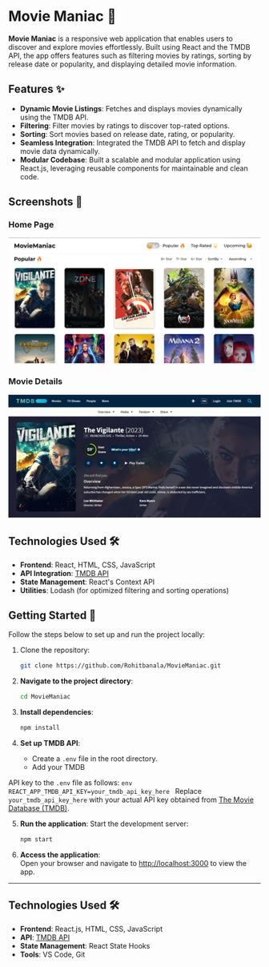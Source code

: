 # Movie Maniac 🎥

**Movie Maniac** is a responsive web application that enables users to discover and explore movies effortlessly. Built using React and the TMDB API, the app offers features such as filtering movies by ratings, sorting by release date or popularity, and displaying detailed movie information.

## Features ✨

- **Dynamic Movie Listings**: Fetches and displays movies dynamically using the TMDB API.  
- **Filtering**: Filter movies by ratings to discover top-rated options.  
- **Sorting**: Sort movies based on release date, rating, or popularity.   
- **Seamless Integration**: Integrated the TMDB API to fetch and display movie data dynamically.  
- **Modular Codebase**: Built a scalable and modular application using React.js, leveraging reusable components for maintainable and clean code.

## Screenshots 📸

### Home Page
![Home Page](https://github.com/Rohitbanala/MovieManiac/blob/main/src/assets/moviemaniac.png)

### Movie Details
![Movie Details](https://github.com/Rohitbanala/MovieManiac/blob/main/src/assets/moviemaniacDetails.png)

## Technologies Used 🛠️

- **Frontend**: React, HTML, CSS, JavaScript
- **API Integration**: [TMDB API](https://www.themoviedb.org/documentation/api)
- **State Management**: React's Context API
- **Utilities**: Lodash (for optimized filtering and sorting operations)

## Getting Started 🚀

Follow the steps below to set up and run the project locally:

1. Clone the repository:
   ```bash
   git clone https://github.com/Rohitbanala/MovieManiac.git
   
2. **Navigate to the project directory**:
   ```bash
   cd MovieManiac
   ```

3. **Install dependencies**:
   ```bash
   npm install
   ```

4. **Set up TMDB API**:
   - Create a `.env` file in the root directory.
   - Add your TMDB

API key to the `.env` file as follows:
     ```env
     REACT_APP_TMDB_API_KEY=your_tmdb_api_key_here
     ```
   Replace `your_tmdb_api_key_here` with your actual API key obtained from [The Movie Database (TMDB)](https://www.themoviedb.org/documentation/api).

5. **Run the application**:
   Start the development server:
   ```bash
   npm start
   ```

6. **Access the application**:  
   Open your browser and navigate to [http://localhost:3000](http://localhost:3000) to view the app.

---

## Technologies Used 🛠️

- **Frontend**: React.js, HTML, CSS, JavaScript
- **API**: [TMDB API](https://www.themoviedb.org/documentation/api)
- **State Management**: React State Hooks
- **Tools**: VS Code, Git

